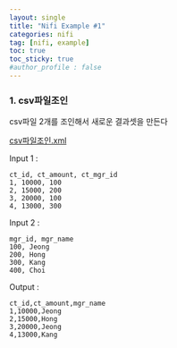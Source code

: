 ```yaml
---
layout: single
title: "Nifi Example #1"
categories: nifi
tag: [nifi, example]
toc: true
toc_sticky: true
#author_profile : false
---
```




### 1. csv파일조인

csv파일 2개를 조인해서 새로운 결과셋을 만든다

 [csv파일조인.xml](../../../Downloads/csv파일조인.xml) 

Input 1 :

```
ct_id, ct_amount, ct_mgr_id
1, 10000, 100
2, 15000, 200
3, 20000, 100
4, 13000, 300
```

Input 2 :

```
mgr_id, mgr_name
100, Jeong
200, Hong
300, Kang
400, Choi
```

Output : 

```
ct_id,ct_amount,mgr_name
1,10000,Jeong
2,15000,Hong
3,20000,Jeong
4,13000,Kang 
```



